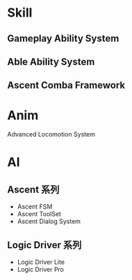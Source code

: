 # Skill

## Gameplay Ability System
## Able Ability System

## Ascent Comba Framework

# Anim 

Advanced Locomotion System

# AI

## Ascent 系列

- Ascent FSM
- Ascent ToolSet
- Ascent Dialog System

## Logic Driver 系列

- Logic Driver Lite
- Logic Driver Pro 


